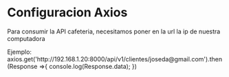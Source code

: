 # Configuracion Axios
<p>Para consumir la API cafeteria, necesitamos poner en la url la ip de nuestra computadora</p>
<p>Ejemplo: axios.get('http://192.168.1.20:8000/api/v1/clientes/joseda@gmail.com').then(Response =>{
                    console.log(Response.data);
                })</p>